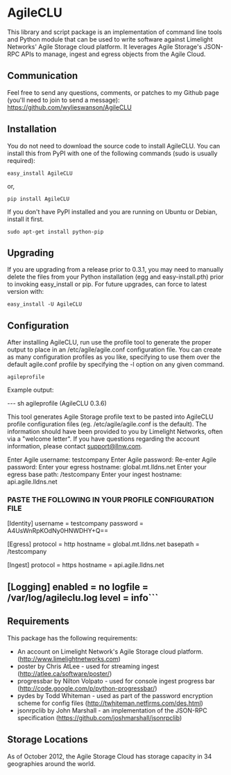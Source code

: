AgileCLU
========
This library and script package is an implementation of command line tools and Python module 
that can be used to write software against Limelight Networks' Agile Storage cloud platform.
It leverages Agile Storage's JSON-RPC APIs to manage, ingest and egress objects from the 
Agile Cloud.

Communication
-------------
Feel free to send any questions, comments, or patches to my Github page (you'll need to join 
to send a message): 
https://github.com/wylieswanson/AgileCLU


Installation
------------
You do not need to download the source code to install AgileCLU.  You can install this from PyPI with one of the following commands (sudo is usually required):

	easy_install AgileCLU

or,

	pip install AgileCLU

If you don't have PyPI installed and you are running on Ubuntu or Debian, install it first.

	sudo apt-get install python-pip

Upgrading
---------
If you are upgrading from a release prior to 0.3.1, you may need to manually delete the files from your Python installation (egg and easy-install.pth) prior to invoking easy_install or pip.  For future upgrades, can force to latest version with:

	easy_install -U AgileCLU


Configuration 
-------------
After installing AgileCLU, run use the profile tool to generate the proper output to place in an /etc/agile/agile.conf configuration file.  You can create as many configuration profiles as you like, specifying to use them over the default agile.conf profile by specifying the -l option on any given command.

	agileprofile

Example output:

--- sh
agileprofile (AgileCLU 0.3.6)

This tool generates Agile Storage profile text to be pasted into AgileCLU profile configuration
files (eg. /etc/agile/agile.conf is the default).  The information should have been provided to
you by Limelight Networks, often via a "welcome letter".  If you have questions regarding the
account information, please contact support@llnw.com.

Enter Agile username: testcompany
Enter Agile password: 
Re-enter Agile password: 
Enter your egress hostname: global.mt.lldns.net
Enter your egress base path: /testcompany
Enter your ingest hostname: api.agile.lldns.net

### PASTE THE FOLLOWING IN YOUR PROFILE CONFIGURATION FILE ####

[Identity]
username = testcompany
password = A4UsWnRpKOdNy0HNWDHY+Q==

[Egress]
protocol = http
hostname = global.mt.lldns.net
basepath = /testcompany

[Ingest]
protocol = https
hostname = api.agile.lldns.net

[Logging]
enabled = no
logfile = /var/log/agileclu.log
level = info```
---

Requirements
------------
This package has the following requirements:

* An account on Limelight Network's Agile Storage cloud platform. (http://www.limelightnetworks.com)
* poster by Chris AtLee - used for streaming ingest (http://atlee.ca/software/poster/)
* progressbar by Nilton Volpato - used for console ingest progress bar (http://code.google.com/p/python-progressbar/)
* pydes by Todd Whiteman - used as part of the password encryption scheme for config files (http://twhiteman.netfirms.com/des.html)
* jsonrpclib by John Marshall - an implementation of the JSON-RPC specification (https://github.com/joshmarshall/jsonrpclib)

Storage Locations
-----------------
As of October 2012, the Agile Storage Cloud has storage capacity in 34 geographies around the world.

[image]: https://raw.github.com/wylieswanson/AgileCLU/master/agile_locations_oct_2012.jpg

